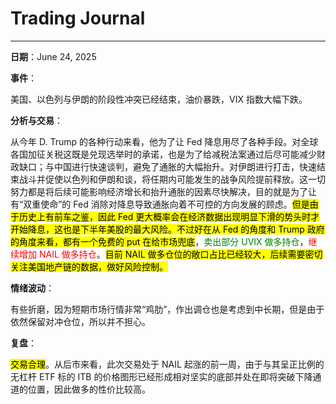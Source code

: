 # Trading Journal

---

**日期**：June 24, 2025

**事件**：

美国、以色列与伊朗的阶段性冲突已经结束，油价暴跌，VIX 指数大幅下跌。

**分析与交易**：

从今年 D. Trump 的各种行动来看，他为了让 Fed 降息用尽了各种手段。对全球各国加征关税这既是兑现选举时的承诺，也是为了给减税法案通过后尽可能减少财政缺口；与中国进行快速谈判，避免了通胀的大幅抬升。对伊朗进行打击，快速结束战斗并促使以色列和伊朗和谈，将任期内可能发生的战争风险提前释放。这一切努力都是将后续可能影响经济增长和抬升通胀的因素尽快解决，目的就是为了让有“双重使命”的 Fed 消除对降息导致通胀向着不可控的方向发展的顾虑。<mark>但是由于历史上有前车之鉴，因此 Fed 更大概率会在经济数据出现明显下滑的势头时才开始降息，这也是下半年美股的最大风险。不过好在从 Fed 的角度和 Trump 政府的角度来看，都有一个免费的 put 在给市场兜底</mark>，<span style="color: green;">卖出部分 UVIX 做多持仓</span>，<span style="color: red;">继续增加 NAIL 做多持仓</span>。<mark>目前 NAIL 做多仓位的敞口占比已经较大，后续需要密切关注美国地产链的数据，做好风险控制。</mark>


**情绪波动**：

有些折磨，因为短期市场行情非常“鸡肋”，作出调仓也是考虑到中长期，但是由于依然保留对冲仓位，所以并不担心。

**复盘**：

<mark>交易合理</mark>。从后市来看，此次交易处于 NAIL 起涨的前一周，由于与其呈正比例的无杠杆 ETF 标的 ITB 的价格图形已经形成相对坚实的底部并处在即将突破下降通道的位置，因此做多的性价比较高。
